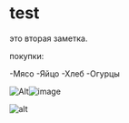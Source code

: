 # test


это вторая заметка.

покупки:

-Мясо
-Яйцо
-Хлеб
-Огурцы

![Alt]()![image](https://github.com/saveliykirsanov/test/assets/144109400/e923b6a9-c789-4c32-b20c-4847be639768)

![alt](catjpg)
